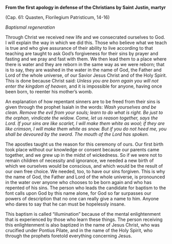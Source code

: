 

**From the first apology in defense of the Christians by Saint Justin, martyr**

(Cap. 61: Quasten, Florilegium Patristicum, 14-16)

_Baptismal regeneration_

Through Christ we received new life and we consecrated ourselves to God. I will explain the way in which we did this. Those who believe what we teach is true and who give assurance of their ability to live according to that teaching are taught to ask God’s forgiveness for their sins by prayer and fasting and we pray and fast with them. We then lead them to a place where there is water and they are reborn in the same way as we were reborn; that is to say, they are washed in the water in the name of God, the Father and Lord of the whole universe, of our Savior Jesus Christ and of the Holy Spirit. This is done because Christ said: _Unless you are born again you will not enter the kingdom of heaven,_ and it is impossible for anyone, having once been born, to reenter his mother’s womb.

An explanation of how repentant sinners are to be freed from their sins is given through the prophet Isaiah in the words: _Wash yourselves and be clean. Remove the evil from your souls; learn to do what is right. Be just to the orphan, vindicate the widow. Come, let us reason together, says the Lord. If your sins are like scarlet, I will make them white as wool; if they are like crimson, I will make them white as snow. But if you do not heed me, you shall be devoured by the sword. The mouth of the Lord has spoken._

The apostles taught us the reason for this ceremony of ours. Our first birth took place without our knowledge or consent because our parents came together, and we grew up in the midst of wickedness. So if we were not to remain children of necessity and ignorance, we needed a new birth of which we ourselves would be conscious, and which would be the result of our own free choice. We needed, too, to have our sins forgiven. This is why the name of God, the Father and Lord of the whole universe, is pronounced in the water over anyone who chooses to be born again and who has repented of his sins. The person who leads the candidate for baptism to the font calls upon God by this name alone, for God so far surpasses our powers of description that no one can really give a name to him. Anyone who dares to say that he can must be hopelessly insane.

This baptism is called “illumination” because of the mental enlightenment that is experienced by those who learn these things. The person receiving this enlightenment is also baptized in the name of Jesus Christ, who was crucified under Pontius Pilate, and in the name of the Holy Spirit, who through the prophets foretold everything concerning Jesus.

